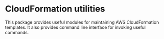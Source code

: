# CloudFormation utilities

This package provides useful modules for maintaining AWS CloudFormation templates. It also provides
command line interface for invoking useful commands.
